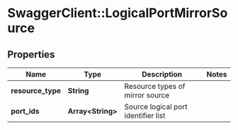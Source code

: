 # SwaggerClient::LogicalPortMirrorSource

## Properties
Name | Type | Description | Notes
------------ | ------------- | ------------- | -------------
**resource_type** | **String** | Resource types of mirror source | 
**port_ids** | **Array&lt;String&gt;** | Source logical port identifier list | 


